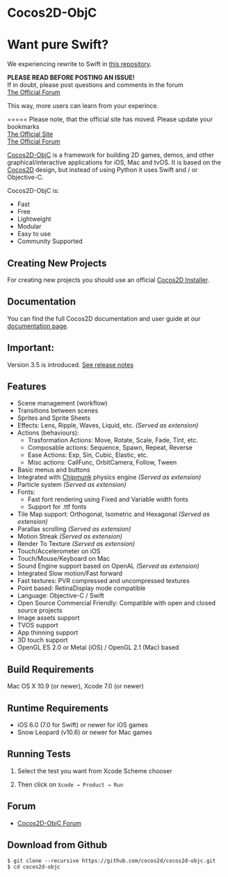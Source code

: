 Cocos2D-ObjC
============

# Want pure Swift? 
We experiencing rewrite to Swift in [this repository](https://github.com/s1ddok/Fiber2D).

**PLEASE READ BEFORE POSTING AN ISSUE!**  
If in doubt, please post questions and comments in the forum  
[The Official Forum][3]  

This way, more users can learn from your experince.  
  
  
=====
Please note, that the official site has moved. Please update your bookmarks  
[The Official Site][1]  
[The Official Forum][3]  

[Cocos2D-ObjC][1] is a framework for building 2D games, demos, and other
graphical/interactive applications for iOS, Mac and tvOS.
It is based on the [Cocos2D][2] design, but instead of using Python it uses Swift and / or Objective-C.

Cocos2D-ObjC is:

  * Fast
  * Free
  * Lightweight
  * Modular
  * Easy to use
  * Community Supported


Creating New Projects
---------------------
For creating new projects you should use an official [Cocos2D Installer][5].

Documentation
---------------------
You can find the full Cocos2D documentation and user guide at our [documentation page](http://cocos2d-objc.org/docs/).

Important:
---------------------
Version 3.5 is introduced.
[See release notes](https://github.com/cocos2d/cocos2d-objc/wiki/Cocos2D-3.5-Release-notes)

Features
-------------
   * Scene management (workflow)
   * Transitions between scenes
   * Sprites and Sprite Sheets
   * Effects: Lens, Ripple, Waves, Liquid, etc. *(Served as extension)*
   * Actions (behaviours):
     * Trasformation Actions: Move, Rotate, Scale, Fade, Tint, etc.
     * Composable actions: Sequence, Spawn, Repeat, Reverse
     * Ease Actions: Exp, Sin, Cubic, Elastic, etc.
     * Misc actions: CallFunc, OrbitCamera, Follow, Tween
   * Basic menus and buttons
   * Integrated with [Chipmunk][4] physics engine *(Served as extension)*
   * Particle system *(Served as extension)*
   * Fonts:
     * Fast font rendering using Fixed and Variable width fonts
     * Support for .ttf fonts
   * Tile Map support: Orthogonal, Isometric and Hexagonal *(Served as extension)*
   * Parallax scrolling *(Served as extension)*
   * Motion Streak *(Served as extension)*
   * Render To Texture *(Served as extension)*
   * Touch/Accelerometer on iOS
   * Touch/Mouse/Keyboard on Mac
   * Sound Engine support based on OpenAL *(Served as extension)*
   * Integrated Slow motion/Fast forward
   * Fast textures: PVR compressed and uncompressed textures
   * Point based: RetinaDisplay mode compatible
   * Language: Objective-C / Swift
   * Open Source Commercial Friendly: Compatible with open and closed source projects
   * Image assets support
   * TVOS support
   * App thinning support
   * 3D touch support
   * OpenGL ES 2.0 or Metal (iOS) / OpenGL 2.1 (Mac) based


Build Requirements
------------------

Mac OS X 10.9 (or newer), Xcode 7.0 (or newer)


Runtime Requirements
--------------------
  * iOS 6.0 (7.0 for Swift) or newer for iOS games
  * Snow Leopard (v10.6) or newer for Mac games


Running Tests
--------------------

1. Select the test you want from Xcode Scheme chooser

2. Then click on `Xcode → Product → Run`


Forum
-----
  * [Cocos2D-ObjC Forum][3]


Download from Github
--------------------

    $ git clone --recursive https://github.com/cocos2d/cocos2d-objc.git
    $ cd cocos2d-objc

[1]: http://cocos2d-objc.org "Cocos2D-ObjC Official Site"
[2]: http://www.cocos2d.org "cocos2d"
[3]: http://forum.cocos2d-objc.org "Cocos2D-ObjC Official Forum"
[4]: http://www.chipmunk-physics.net
[5]: https://github.com/s1ddok/CCProjectGenerator
